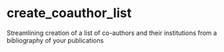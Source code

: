 # create_coauthor_list
Streamlining creation of a list of co-authors and their institutions from a bibliography of your publications
